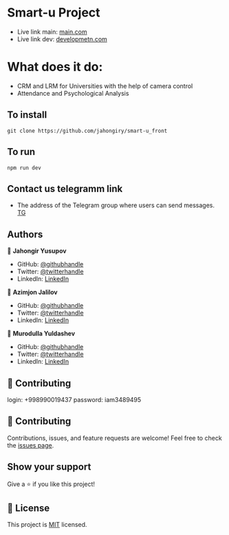 # Smart-u Project

- Live link main: [main.com](https://darling-marigold-8a7504.netlify.app)
- Live link dev: [developmetn.com](https://bright-peony-70df86.netlify.app)

# What does it do:

- CRM and LRM for Universities with the help of camera control
- Attendance and Psychological Analysis

## To install

```
git clone https://github.com/jahongiry/smart-u_front
```

## To run

```
npm run dev
```

## Contact us telegramm link

- The address of the Telegram group where users can send messages. [TG](https://t.me/smart_university_namti)

## Authors

👤 **Jahongir Yusupov**

- GitHub: [@githubhandle](https://github.com/jahongiry)
- Twitter: [@twitterhandle](https://twitter.com/jahongir13)
- LinkedIn: [LinkedIn](https://www.linkedin.com/in/jahngir-yusupov/)

👤 **Azimjon Jalilov**

- GitHub: [@githubhandle](https://github.com/jahongiry)
- Twitter: [@twitterhandle](https://twitter.com/jahongir13)
- LinkedIn: [LinkedIn](https://www.linkedin.com/in/jahngir-yusupov/)

👤 **Murodulla Yuldashev**

- GitHub: [@githubhandle](https://github.com/Yokubjanovichh)
- Twitter: [@twitterhandle](https://twitter.com/jahongir13)
- LinkedIn: [LinkedIn](https://www.linkedin.com/in/jahngir-yusupov/)

## 🤝 Contributing

login: +998990019437
password: iam3489495

## 🤝 Contributing

Contributions, issues, and feature requests are welcome!
Feel free to check the [issues page](../../issues/).

## Show your support

Give a ⭐️ if you like this project!

## 📝 License

This project is [MIT](https://github.com/jahongiry/book-appointment_front-end/blob/Dev/LICENCE) licensed.
